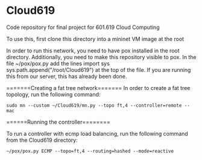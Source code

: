# Cloud619
Code repository for final project for 601.619 Cloud Computing

To use this, first clone this directory into a mininet VM image at the root

In order to run this network, you need to have pox installed in the root directory. Additionally, you need to make this repository visible to pox. In the file ~/pox/pox.py add the lines
	import sys
	sys.path.append("/root/Cloud619")
at the top of the file. If you are running this from our server, this has already been done.

=======Creating a fat tree network=======
In order to create a fat tree topology, run the following command:

	sudo mn --custom ~/Cloud619/mn.py --topo ft,4 --controller=remote --mac

======Running the controller========

To run a controller with ecmp load balancing, run the following command from the Cloud619 directory:

	~/pox/pox.py ECMP --topo=ft,4 --routing=hashed --mode=reactive
